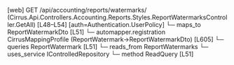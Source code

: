 [web] GET /api/accounting/reports/watermarks/  (Cirrus.Api.Controllers.Accounting.Reports.Styles.ReportWatermarksController.GetAll)  [L48–L54] [auth=Authentication.UserPolicy]
  └─ maps_to ReportWatermarkDto [L51]
    └─ automapper.registration CirrusMappingProfile (ReportWatermark->ReportWatermarkDto) [L605]
  └─ queries ReportWatermark [L51]
    └─ reads_from ReportWatermarks
  └─ uses_service IControlledRepository<ReportWatermark>
    └─ method ReadQuery [L51]

